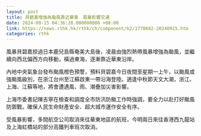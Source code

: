 ```yaml
---
layout: post
title: 貝碧嘉增強為颱風靠近華東　風暴影響交通
date: 2024-09-15 04:36:28.000000000 +08:00
link: https://news.rthk.hk/rthk/ch/component/k2/1770682-20240915.htm
categories: rthk
---
```


風暴貝碧嘉掠過日本鹿兒島縣奄美大島後，凌晨由強烈熱帶風暴增強為颱風，並繼續向西北偏西方向移動，橫過東海，逐漸靠近華東沿岸。

內地中央氣象台發布颱風橙色預警，預料貝碧嘉今日夜間至星期一上午，以颱風或強颱風級別，在浙江台州至江蘇啟東一帶沿海登陸。適逢中秋節天文大潮，浙江、上海、江蘇等地，將會遭遇風、雨、潮疊加災害影響。

上海市委書記陳吉寧在檢查和調度全市防汛防颱工作時強調，要全力以赴打好颱風防禦戰，確保人民生命財產安全、超大城市運作安全有序。

受風暴影響，多間航空公司取消來往華東地區的航班，今明兩日來往香港西九龍站及上海虹橋站的部分高鐵列車班次取消。
